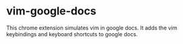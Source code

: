 # vim-google-docs
This chrome extension simulates vim in google docs. It adds the vim keybindings and keyboard shortcuts to google docs.
